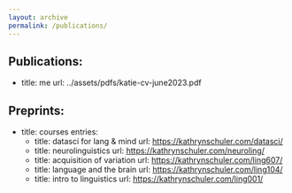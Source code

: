 ```yaml
---
layout: archive
permalink: /publications/
---
```


## Publications:

  - title: me
    url: ../assets/pdfs/katie-cv-june2023.pdf

## Preprints:
  - title: courses
    entries:
      - title: datasci for lang & mind
        url: https://kathrynschuler.com/datasci/
      - title: neurolinguistics
        url: https://kathrynschuler.com/neuroling/
      - title: acquisition of variation
        url: https://kathrynschuler.com/ling607/
      - title: language and the brain
        url: https://kathrynschuler.com/ling104/
      - title: intro to linguistics
        url: https://kathrynschuler.com/ling001/
